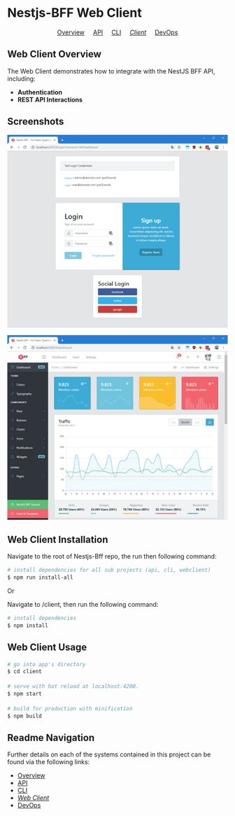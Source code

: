 # Nestjs-BFF Web Client

<p align="center">
  <a href="../README.md">Overview</a>
  &nbsp;&nbsp;&nbsp;
	<a href="../api/README.md">API</a>
  &nbsp;&nbsp;&nbsp;
	<a href="../cli/README.md">CLI</a>
  &nbsp;&nbsp;&nbsp;
	<i><a href="README.md">Client</a></i>
  &nbsp;&nbsp;&nbsp;
	<a href="../devops/README.md">DevOps</a>
</p>

## Web Client Overview

The Web Client demonstrates how to integrate with the NestJS BFF API, including:

- **Authentication**
- **REST API Interactions**

## Screenshots

![Login - includes local and social auth](../docs/images/login.jpg 'Login')

![Dashboard - leverages CoreUI template](../docs/images/dashboard.jpg 'Dashboard')

## Web Client Installation

Navigate to the root of Nestjs-Bff repo, the run then following command:

```bash
# install dependencies for all sub projects (api, cli, webclient)
$ npm run install-all

```

Or

Navigate to /client, then run the following command:

```bash
# install dependencies
$ npm install

```

## Web Client Usage

```bash
# go into app's directory
$ cd client

# serve with hot reload at localhost:4200.
$ npm start

# build for production with minification
$ npm build

```

## Readme Navigation

Further details on each of the systems contained in this project can be found via the following links:

- [Overview](../README.md)
- [API](../api/README.md)
- [CLI](../cli/README.md)
- _[Web Client](README.md)_
- [DevOps](../devops/README.md)
